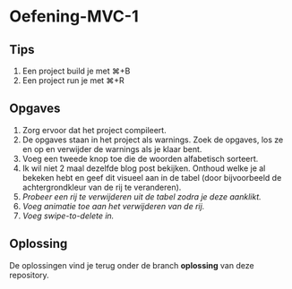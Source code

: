 # Oefening-MVC-1

## Tips
1. Een project build je met ⌘+B
2. Een project run je met ⌘+R

## Opgaves
1. Zorg ervoor dat het project compileert.
2. De opgaves staan in het project als warnings. Zoek de opgaves, los ze en op en verwijder de warnings als je klaar bent.
3. Voeg een tweede knop toe die de woorden alfabetisch sorteert.
4. Ik wil niet 2 maal dezelfde blog post bekijken. Onthoud welke je al bekeken hebt en geef dit visueel aan in de tabel (door bijvoorbeeld de achtergrondkleur van de rij te veranderen).
5. _Probeer een rij te verwijderen uit de tabel zodra je deze aanklikt._
6. _Voeg animatie toe aan het verwijderen van de rij._
7. _Voeg swipe-to-delete in._

## Oplossing
De oplossingen vind je terug onder de branch **oplossing** van deze repository.
